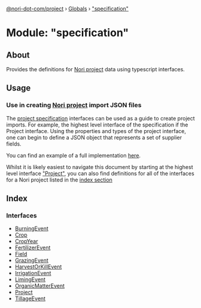 [@nori-dot-com/project](../README.md) › [Globals](../globals.md) › ["specification"](_specification_.md)

# Module: "specification"

## About
Provides the definitions for [Nori project](../interfaces/_specification_.project.md) data using typescript interfaces.

## Usage
### Use in creating [Nori project](../interfaces/_specification_.project.md) import JSON files

The [project specification](../interfaces/_specification_.project.md) interfaces can be used as a guide to create project imports.
For example, the highest level interface of the specification if the Project interface. Using the properties and types of the project interface, one can begin to define a JSON object that represents a set of supplier fields.

You can find an example of a full implementation [here](../../example/example2.json).

Whilst it is likely easiest to navigate this document by starting at the highest level interface ["Project"](../interfaces/_specification_.project.md), you can also find definitions for all of the interfaces for a Nori project listed in the [index section](#index)

## Index

### Interfaces

* [BurningEvent](../interfaces/_specification_.burningevent.md)
* [Crop](../interfaces/_specification_.crop.md)
* [CropYear](../interfaces/_specification_.cropyear.md)
* [FertilizerEvent](../interfaces/_specification_.fertilizerevent.md)
* [Field](../interfaces/_specification_.field.md)
* [GrazingEvent](../interfaces/_specification_.grazingevent.md)
* [HarvestOrKillEvent](../interfaces/_specification_.harvestorkillevent.md)
* [IrrigationEvent](../interfaces/_specification_.irrigationevent.md)
* [LimingEvent](../interfaces/_specification_.limingevent.md)
* [OrganicMatterEvent](../interfaces/_specification_.organicmatterevent.md)
* [Project](../interfaces/_specification_.project.md)
* [TillageEvent](../interfaces/_specification_.tillageevent.md)
